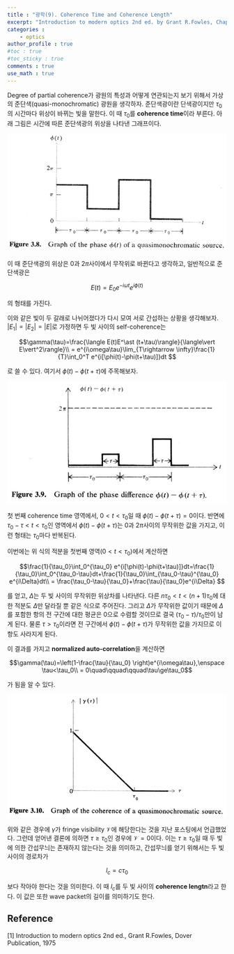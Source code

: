 ```yaml
---
title : "광학(9). Coherence Time and Coherence Length"
excerpt: "Introduction to modern optics 2nd ed. by Grant R.Fowles, Chap.3"
categories :
    - optics
author_profile : true
#toc : true
#toc_sticky : true
comments : true
use_math : true
---
```


Degree of partial coherence가 광원의 특성과 어떻게 연관되는지 보기 위해서 가상의 준단색(quasi-monochromatic) 광원을 생각하자. 준단색광이란 단색광이지만 $\tau_0$의 시간마다 위상이 바뀌는 빛을 말한다. 이 때 $\tau_0$를 **coherence time**이라 부른다. 아래 그림은 시간에 따른 준단색광의 위상을 나타낸 그래프이다.

![ex_screenshot](/assets/images/OPTICS/fig-3.8.jpg)

이 때 준단색광의 위상은 $0$과 $2\pi$사이에서 무작위로 바뀐다고 생각하고, 일반적으로 준단색광은

$$E(t)=E_0 e^{-i\omega t}e^{i\phi(t)}$$

의 형태를 가진다.

이와 같은 빛이 두 갈래로 나뉘어졌다가 다시 모여 서로 간섭하는 상황을 생각해보자. $\vert E_1\vert=\vert E_2\vert=\vert E\vert$로 가정하면 두 빛 사이의 self-coherence는

$$\gamma(\tau)=\frac{\langle E(t)E^\ast (t+\tau)\rangle}{\langle\vert E\vert^2\rangle}\\
= e^{i\omega\tau}\lim_{T\rightarrow \infty}\frac{1}{T}\int_0^T e^{i[\phi(t)-\phi(t+\tau)]}dt $$

로 쓸 수 있다. 여기서 $\phi(t)-\phi(t+\tau)$에 주목해보자.

![ex_screenshot](/assets/images/OPTICS/fig-3.9.jpg)

첫 번째 coherence time 영역에서, $0<t<\tau_0$일 때 $\phi(t)-\phi(t+\tau)=0$이다. 반면에 $\tau_0-\tau<t<\tau_0$인 영역에서 $\phi(t)-\phi(t+\tau)$는 $0$과 $2\pi$사이의 무작위한 값을 가지고, 이런 형태는 $\tau_0$마다 반복된다.

이번에는 위 식의 적분을 첫번째 영역($0<t<\tau_0$)에서 계산하면

$$\frac{1}{\tau_0}\int_0^{\tau_0} e^{i[\phi(t)-\phi(t+\tau)]}dt=\frac{1}{\tau_0}\int_0^{\tau_0-\tau}dt+\frac{1}{\tau_0}\int_{\tau_0-\tau}^{\tau_0} e^{i\Delta}dt\\
= \frac{\tau_0-\tau}{\tau_0}+\frac{\tau}{\tau_0}e^{i\Delta} $$

를 얻고, $\Delta$는 두 빛 사이의 무작위한 위상차를 나타낸다. 다른 $n\tau_0<t<(n+1)\tau_0$에 대한 적분도 $\Delta$만 달라질 뿐 같은 식으로 주어진다. 그리고 $\Delta$가 무작위한 값이기 때문에 $\Delta$를 포함한 항의 전 구간에 대한 평균은 $0$으로 수렴할 것이므로 결국 $(\tau_0-\tau)/\tau_0$만이 남게 된다. 물론 $\tau>\tau_0$이라면 전 구간에서 $\phi(t)-\phi(t+\tau)$가 무작위한 값을 가지므로 이 항도 사라지게 된다.

이 결과를 가지고 **normalized auto-correlation**을 계산하면

$$\gamma(\tau)=\left(1-\frac{\tau}{\tau_0} \right)e^{i\omega\tau},\enspace \tau<\tau_0\\
= 0\quad\qquad\qquad\tau\ge\tau_0$$

가 됨을 알 수 있다.

![ex_screenshot](/assets/images/OPTICS/fig-3.10.jpg)

위와 같은 경우에 $\gamma$가 fringe visibility $\mathscr{V}$에 해당한다는 것을 지난 포스팅에서 언급했었다. 그런데 얻어낸 결론에 의하면 $\tau\ge\tau_0$인 경우에 $\mathscr{V}=0$이다. 이는 $\tau\ge\tau_0$일 때 두 빛에 의한 간섭무늬는 존재하지 않는다는 것을 의미하고, 간섭무늬를 얻기 위해서는 두 빛 사이의 경로차가

$$l_c=c\tau_0$$

보다 작아야 한다는 것을 의미한다. 이 때 $l_c$를 두 빛 사이의 **coherence lengtn**라고 한다. 이 값은 또한 wave packet의 길이를 의미하기도 한다.







## Reference

[1] Introduction to modern optics 2nd ed., Grant R.Fowles, Dover Publication, 1975
